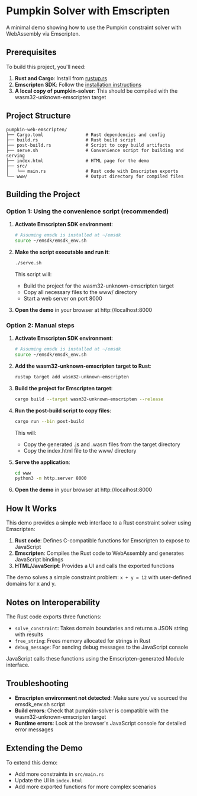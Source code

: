 # Pumpkin Solver with Emscripten

A minimal demo showing how to use the Pumpkin constraint solver with WebAssembly via Emscripten.

## Prerequisites

To build this project, you'll need:

1. **Rust and Cargo**: Install from [rustup.rs](https://rustup.rs/)
2. **Emscripten SDK**: Follow the [installation instructions](https://emscripten.org/docs/getting_started/downloads.html)
3. **A local copy of pumpkin-solver**: This should be compiled with the wasm32-unknown-emscripten target

## Project Structure

```
pumpkin-web-emscripten/
├── Cargo.toml                # Rust dependencies and config
├── build.rs                  # Rust build script
├── post-build.rs             # Script to copy build artifacts
├── serve.sh                  # Convenience script for building and serving
├── index.html                # HTML page for the demo
├── src/
│   └── main.rs               # Rust code with Emscripten exports
└── www/                      # Output directory for compiled files
```

## Building the Project

### Option 1: Using the convenience script (recommended)

1. **Activate Emscripten SDK environment**:
   ```bash
   # Assuming emsdk is installed at ~/emsdk
   source ~/emsdk/emsdk_env.sh
   ```

2. **Make the script executable and run it**:
   ```bash
   ./serve.sh
   ```
   
   This script will:
   - Build the project for the wasm32-unknown-emscripten target
   - Copy all necessary files to the www/ directory
   - Start a web server on port 8000

3. **Open the demo** in your browser at http://localhost:8000

### Option 2: Manual steps

1. **Activate Emscripten SDK environment**:
   ```bash
   # Assuming emsdk is installed at ~/emsdk
   source ~/emsdk/emsdk_env.sh
   ```

2. **Add the wasm32-unknown-emscripten target to Rust**:
   ```bash
   rustup target add wasm32-unknown-emscripten
   ```

3. **Build the project for Emscripten target**:
   ```bash
   cargo build --target wasm32-unknown-emscripten --release
   ```

4. **Run the post-build script to copy files**:
   ```bash
   cargo run --bin post-build
   ```
   
   This will:
   - Copy the generated .js and .wasm files from the target directory
   - Copy the index.html file to the www/ directory

5. **Serve the application**:
   ```bash
   cd www
   python3 -m http.server 8000
   ```

6. **Open the demo** in your browser at http://localhost:8000

## How It Works

This demo provides a simple web interface to a Rust constraint solver using Emscripten:

1. **Rust code**: Defines C-compatible functions for Emscripten to expose to JavaScript
2. **Emscripten**: Compiles the Rust code to WebAssembly and generates JavaScript bindings
3. **HTML/JavaScript**: Provides a UI and calls the exported functions

The demo solves a simple constraint problem: `x + y = 12` with user-defined domains for x and y.

## Notes on Interoperability

The Rust code exports three functions:
- `solve_constraint`: Takes domain boundaries and returns a JSON string with results
- `free_string`: Frees memory allocated for strings in Rust
- `debug_message`: For sending debug messages to the JavaScript console

JavaScript calls these functions using the Emscripten-generated Module interface.

## Troubleshooting

- **Emscripten environment not detected**: Make sure you've sourced the emsdk_env.sh script
- **Build errors**: Check that pumpkin-solver is compatible with the wasm32-unknown-emscripten target
- **Runtime errors**: Look at the browser's JavaScript console for detailed error messages

## Extending the Demo

To extend this demo:
- Add more constraints in `src/main.rs`
- Update the UI in `index.html`
- Add more exported functions for more complex scenarios
